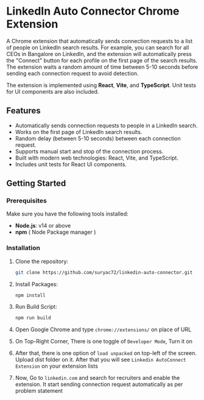 # LinkedIn Auto Connector Chrome Extension

A Chrome extension that automatically sends connection requests to a list of people on LinkedIn search results. For example, you can search for all CEOs in Bangalore on LinkedIn, and the extension will automatically press the "Connect" button for each profile on the first page of the search results. The extension waits a random amount of time between 5-10 seconds before sending each connection request to avoid detection.

The extension is implemented using **React**, **Vite**, and **TypeScript**. Unit tests for UI components are also included.

## Features
- Automatically sends connection requests to people in a LinkedIn search.
- Works on the first page of LinkedIn search results.
- Random delay (between 5-10 seconds) between each connection request.
- Supports manual start and stop of the connection process.
- Built with modern web technologies: React, Vite, and TypeScript.
- Includes unit tests for React UI components.

## Getting Started

### Prerequisites

Make sure you have the following tools installed:

- **Node.js**: v14 or above
- **npm** ( Node Package manager )

### Installation

1. Clone the repository:

   ```bash
   git clone https://github.com/suryac72/linkedin-auto-connector.git
   ```
2. Install Packages:

   ```bash
   npm install
   ```
3. Run Build Script:

    ```bash
    npm run build
    ```
4. Open Google Chrome and type `chrome://extensions/` on place of URL

5. On Top-Right Corner, There is one toggle of `Developer Mode`, Turn it on

6. After that, there is one option of `load unpacked` on top-left of the screen. Upload dist folder on it. After that you will see `Linkedin AutoConnect Extension` on your extension lists

7. Now, Go to `linkedin.com` and search for recruiters and enable the extension. It start sending connection request automatically as per problem statement